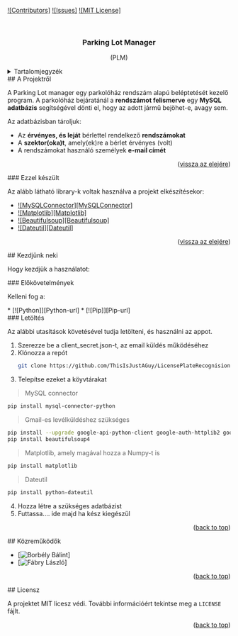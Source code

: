<!-- PROJECT SHIELDS -->
[![Contributors]][contributors-url]
[![Issues]][issues-url]
[![MIT License]][license-url]



<!-- PROJECT LOGO -->
<br />
<div align="center" id="readme-top">

  <h3 align="center">Parking Lot Manager</h3>

  <p align="center">
    (PLM)
  </p>
</div>



<!-- TABLE OF CONTENTS -->
<details>
  <summary>Tartalomjegyzék</summary>
  <ol>
    <li>
      <a href="#about-the-project">A Projektről</a>
      <ul>
        <li><a href="#built-with">Ezzel készült</a></li>
      </ul>
    </li>
    <li>
      <a href="#getting-started">Kezdjünk neki</a>
      <ul>
        <li><a href="#prerequisites">Előfeltételek</a></li>
        <li><a href="#installation">Telepítés</a></li>
      </ul>
    </li>
    <li><a href="#contributing">Közreműködők</a></li>
    <li><a href="#license">Licensz</a></li>
  </ol>
</details>



<!-- ABOUT THE PROJECT -->
<div id="about-the-project"></div>
## A Projektről

A Parking Lot manager egy parkolóház rendszám alapú beléptetését kezelő program.
A parkolóház bejáratánál a **rendszámot felismerve** egy **MySQL adatbázis** segítségével dönti el, hogy az adott jármű bejöhet-e, avagy sem.

Az adatbázisban tároljuk:
* Az **érvényes, és leját** bérlettel rendelkező **rendszámokat**
* A **szektor(oka)t**, amely(ek)re a bérlet érvényes (volt)
* A rendszámokat használó személyek **e-mail címét**

<p align="right">(<a href="#readme-top">vissza az elejére</a>)</p>


<div id="built-with"></div>
### Ezzel készült

Az alább látható library-k voltak használva a projekt elkészítésekor:
* [![MySQLConnector][MySQLConnector]][MySQLConnector-url]
* [![Matplotlib][Matplotlib]][Matplotlib-url]
* [![Beautifulsoup][Beautifulsoup]][Beautifulsoup-url]
* [![Dateutil][Dateutil]][Dateutil-url]

<p align="right">(<a href="#readme-top">vissza az elejére</a>)</p>



<!-- GETTING STARTED -->
<div id="getting-started"></div>
## Kezdjünk neki

Hogy kezdjük a használatot:

<div id="prerequisites"></div>
### Előkövetelmények

<p align="left">Kelleni fog a:</p>
* [![Python]][Python-url]
* [![Pip]][Pip-url]

<div id="installation"></div>
### Letöltés

Az alábbi utasítások követésével tudja letölteni, és használni az appot.

1. Szerezze be a client_secret.json-t, az email küldés működéséhez
1. Klónozza a repót
   ```sh
   git clone https://github.com/ThisIsJustAGuy/LicensePlateRecognision
   ```
3. Telepítse ezeket a köyvtárakat
  > MySQL connector

  ```sh
  pip install mysql-connector-python 
  ```

  > Gmail-es levélküldéshez szükséges

  ```sh
  pip install --upgrade google-api-python-client google-auth-httplib2 google-auth-oauthlib
  pip install beautifulsoup4
  ```

  > Matplotlib, amely magával hozza a Numpy-t is

  ```sh
  pip install matplotlib
  ```

  > Dateutil

  ```sh
  pip install python-dateutil
  ```
4. Hozza létre a szükséges adatbázist  
5. Futtassa.... ide majd ha kész kiegészül

<p align="right">(<a href="#readme-top">back to top</a>)</p>



<!-- CONTRIBUTING -->
<div id="contributing"></div>
## Közreműködők

* [![Borbély Bálint][BB]]
* [![Fábry László][FL]]

<p align="right">(<a href="#readme-top">back to top</a>)</p>



<!-- LICENSE -->
<div id="license"></div>
## Licensz

A projektet MIT licesz védi. További információért tekintse meg a `LICENSE` fájlt.

<p align="right">(<a href="#readme-top">back to top</a>)</p>



<!-- MARKDOWN LINKS & IMAGES -->
<!-- https://www.markdownguide.org/basic-syntax/#reference-style-links -->
[contributors-url]: https://github.com/ThisIsJustAGuy/LicensePlateRecognision/graphs/contributors
[issues-url]:https://github.com/ThisIsJustAGuy/LicensePlateRecognision/issues
[license-url]: https://github.com/ThisIsJustAGuy/LicensePlateRecognision/blob/main/LICENSE

[Python-url]: https://www.python.org/downloads/windows/
[Pip-url]: https://pip.pypa.io/en/stable/installation/
[BB]: https://github.com/ThisIsJustAGuy
[FL]: https://github.com/fabrylaszlo
[Matplotlib-url]: https://matplotlib.org
[MySQLConnector-url]: https://pypi.org/project/mysql-connector-python/
[Beautifulsoup-url]: https://beautiful-soup-4.readthedocs.io/en/latest/
[Dateutil-url]: https://dateutil.readthedocs.io/en/stable/
